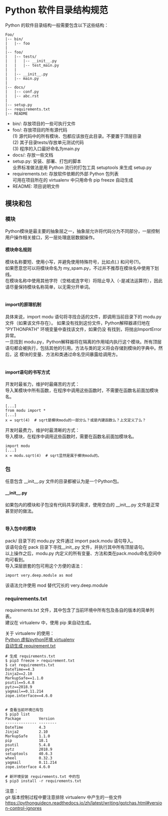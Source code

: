 # Python 软件目录结构规范
Python 的软件目录结构一般需要包含以下这些结构：
```
Foo/
|-- bin/
|   |-- foo
|
|-- foo/
|   |-- tests/
|   |   |-- __init__.py
|   |   |-- test_main.py
|   |
|   |-- __init__.py
|   |-- main.py
|
|-- docs/
|   |-- conf.py
|   |-- abc.rst
|
|-- setup.py
|-- requirements.txt
|-- README 
```
* bin/: 存放项目的一些可执行文件</br>
* foo/: 存放项目的所有源代码</br>
(1) 源代码中的所有模块、包都应该放在此目录。不要置于顶层目录</br>
(2) 其子目录tests/存放单元测试代码</br>
(3) 程序的入口最好命名为main.py</br>
* docs/: 存放一些文档</br>
* setup.py: 安装、部署、打包的脚本</br>
业界标准做法是用 Python 流行的打包工具 setuptools 来生成 setup.py </br>
* requirements.txt: 存放软件依赖的外部 Python 包列表</br>
可用在项目所在的 virtualenv 中只用命令 pip freeze 自动生成</br>
* README: 项目说明文件</br>

## 模块和包
### 模块
Python模块是最主要的抽象层之一，抽象层允许将代码分为不同部分，一层控制用户操作相关接口，另一层处理底层数据操作。 </br>
#### 模块命名规则</br> 
模块名称要短、使用小写，并避免使用特殊符号，比如点(.) 和问号(?)。 </br>
如果愿意您可以将模块命名为 my_spam.py，不过并不推荐在模块名中使用下划线。 </br>
在模块名称中使用其他字符（空格或连字号）将阻止导入（-是减法运算符），因此请尽量保持模块名称简单，以无需分开单词。 </br>
</br>

#### import的原理机制</br> 
具体来说，import modu 语句将寻找合适的文件，即调用当前目录下的 modu.py 文件（如果该文件存在）。 如果没有找到这份文件，Python解释器递归地在 "PYTHONPATH" 环境变量中查找该文件，如果仍没 有找到，将抛出ImportError异常。 </br>
一旦找到 modu.py，Python解释器将在隔离的作用域内执行这个模块。所有顶层语句都会被执行，包括其他的引用。方法与类的定义将会存储到模块的字典中。然后，这 模块的变量、方法和类通过命名空间暴露给调用方。 </br>
</br>

#### import语句的书写方式</br>
开发时最省力，维护时最痛苦的方式：</br>
导入某模块中所有函数，在程序中调用这些函数时，不需要在函数名前面加模块名。
```
[...]
from modu import *
[...]
x = sqrt(4)  # sqrt是模块modu的一部分么？或是内建函数么？上文定义了么？
```
开发时最费力，维护时最清晰的方式：</br>
导入模块，在程序中调用这些函数时，需要在函数名前面加模块名。
```
import modu
[...]
x = modu.sqrt(4)  # sqrt显然是属于模块modu的。
```

### 包
任意包含 \_\_init\_\_.py 文件的目录都被认为是一个Python包。
####  \_\_init\_\_.py</br> 
如果包内的模块和子包没有代码共享的需求，使用空白的 \_\_init\_\_.py 文件是正常甚至好的做法。</br>
</br>

#### 导入包中的模块</br>
pack/ 目录下的 modu.py 文件通过 import pack.modu 语句导入。</br>
该语句会在 pack 目录下寻找\_\_init\_.py 文件，并执行其中所有顶层语句。</br>
以上操作之后，modu.py 内定义的所有变量、方法和类在pack.modu命名空间中均可看到。</br>
导入深层嵌套的包可用这个方便的语法：
```
import very.deep.module as mod 
```
该语法允许使用 mod 替代冗长的 very.deep.module

### requirements.txt
requirements.txt 文件，其中包含了当前环境中所有包及各自的版本的简单列表。</br>
建议在 virtualenv 中，使用 pip 来自动生成。</br>

关于 virtualenv 的使用：</br>
[Python 虚拟python环境 virtualenv](https://github.com/dearxuany/Sharon_Technology_learning_note/blob/master/python_note/Python%20%E8%99%9A%E6%8B%9Fpython%E7%8E%AF%E5%A2%83%20virtualenv.MD)</br>
[自动生成 requirement.txt](https://pythonguidecn.readthedocs.io/zh/latest/dev/virtualenvs.html#id13)
```
# 生成 requirements.txt
$ pip3 freeze > requirement.txt
$ cat requirements.txt
DateTime==4.3
Jinja2==2.10
MarkupSafe==1.1.0
psutil==5.4.8
pytz==2018.9
yagmail==0.11.214
zope.interface==4.6.0


# 查看当前环境已有包
$ pip3 list
Package        Version
-------------- --------
DateTime       4.3
Jinja2         2.10
MarkupSafe     1.1.0
pip            18.1
psutil         5.4.8
pytz           2018.9
setuptools     40.6.3
wheel          0.32.3
yagmail        0.11.214
zope.interface 4.6.0

# 新环境安装 requirements.txt 中的包
$ pip3 install -r requirements.txt
```
注意：</br>
git 版本控制过程中要注意排除 virtualenv 中产生的一些文件</br>
https://pythonguidecn.readthedocs.io/zh/latest/writing/gotchas.html#version-control-ignores
